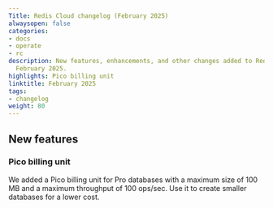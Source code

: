 ```yaml
---
Title: Redis Cloud changelog (February 2025)
alwaysopen: false
categories:
- docs
- operate
- rc
description: New features, enhancements, and other changes added to Redis Cloud during
  February 2025.
highlights: Pico billing unit
linktitle: February 2025
tags:
- changelog
weight: 80
---
```


## New features

### Pico billing unit

We added a Pico billing unit for Pro databases with a maximum size of 100 MB and a maximum throughput of 100 ops/sec. Use it to create smaller databases for a lower cost.